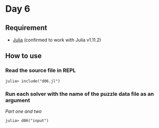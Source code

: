 # Day 6

## Requirement

* [Julia](https://julialang.org/) (confirmed to work with Julia v1.11.2)

## How to use

### Read the source file in REPL

```console
julia> include("d06.jl")
```

### Run each solver with the name of the puzzle data file as an argument

*Part one and two*

```console
julia> d06("input")
```
